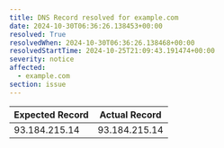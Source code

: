 ```yaml
---
title: DNS Record resolved for example.com
date: 2024-10-30T06:36:26.138453+00:00
resolved: True
resolvedWhen: 2024-10-30T06:36:26.138468+00:00
resolvedStartTime: 2024-10-25T21:09:43.191474+00:00
severity: notice
affected:
  - example.com
section: issue
---
```


| Expected Record  | Actual Record  |
|------------------|----------------|
| 93.184.215.14 | 93.184.215.14 |
